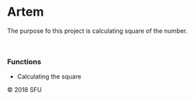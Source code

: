 # Artem
<p>The purpose fo this project is calculating square of the number.</p>
<br>
<h3>Functions</h3>
<ul>
<li>Calculating the square</li>
</ul>
<p>© 2018 SFU</p>
